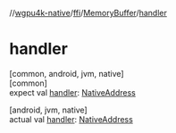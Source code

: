 //[wgpu4k-native](../../../index.md)/[ffi](../index.md)/[MemoryBuffer](index.md)/[handler](handler.md)

# handler

[common, android, jvm, native]\
[common]\
expect val [handler](handler.md): [NativeAddress](../-native-address/index.md)

[android, jvm, native]\
actual val [handler](handler.md): [NativeAddress](../-native-address/index.md)